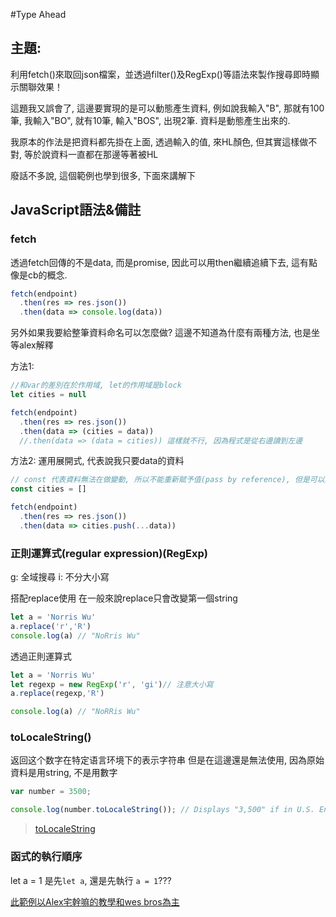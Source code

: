 #Type Ahead

## 主題:

利用fetch()來取回json檔案，並透過filter()及RegExp()等語法來製作搜尋即時顯示關聯效果！

這題我又誤會了, 這邊要實現的是可以動態產生資料, 例如說我輸入"B", 那就有100筆, 我輸入"BO", 就有10筆, 輸入"BOS", 出現2筆. 資料是動態產生出來的. 

我原本的作法是把資料都先掛在上面, 透過輸入的值, 來HL顏色, 但其實這樣做不對, 等於說資料一直都在那邊等著被HL

廢話不多說, 這個範例也學到很多, 下面來講解下

## JavaScript語法&備註

### fetch 
透過fetch回傳的不是data, 而是promise, 因此可以用then繼續追續下去, 這有點像是cb的概念. 

```javaScript
fetch(endpoint)
  .then(res => res.json()) 
  .then(data => console.log(data))
```
另外如果我要給整筆資料命名可以怎麼做?
這邊不知道為什麼有兩種方法, 也是坐等alex解釋

方法1: 
```javaScript
//和var的差別在於作用域, let的作用域是block
let cities = null

fetch(endpoint)
  .then(res => res.json()) 
  .then(data => (cities = data))
  //.then(data => (data = cities)) 這樣就不行, 因為程式是從右邊讀到左邊
```

方法2: 運用展開式, 代表說我只要data的資料
```javaScript
// const 代表資料無法在做變動, 所以不能重新賦予值(pass by reference), 但是可以透過push改變裡面的值
const cities = []

fetch(endpoint)
  .then(res => res.json()) 
  .then(data => cities.push(...data))
```
### 正則運算式(regular expression)(RegExp)

g: 全域搜尋
i: 不分大小寫

搭配replace使用
在一般來說replace只會改變第一個string 

```javaScript
let a = 'Norris Wu'
a.replace('r','R')
console.log(a) // "NoRris Wu"
```
透過正則運算式

```javaScript
let a = 'Norris Wu'
let regexp = new RegExp('r', 'gi')// 注意大小寫
a.replace(regexp,'R')

console.log(a) // "NoRRis Wu"
```

### toLocaleString()

返回这个数字在特定语言环境下的表示字符串
但是在這邊還是無法使用, 因為原始資料是用string, 不是用數字

```javaScript
var number = 3500;

console.log(number.toLocaleString()); // Displays "3,500" if in U.S. English locale

```

> [toLocaleString](https://developer.mozilla.org/en-US/docs/Web/JavaScript/Reference/Global_Objects/Number/toLocaleString)

### 函式的執行順序

let a = 1
是先`let a`, 還是先執行 `a = 1`???


[此範例以Alex宅幹嘛的教學和wes bros為主](https://www.youtube.com/watch?v=_TbG2iuN9kM)